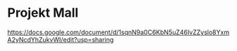# Projekt Mall

https://docs.google.com/document/d/1sqnN9a0C6KbN5uZ46IvZZyslo8YxmA2yNcdYhZukvWI/edit?usp=sharing
